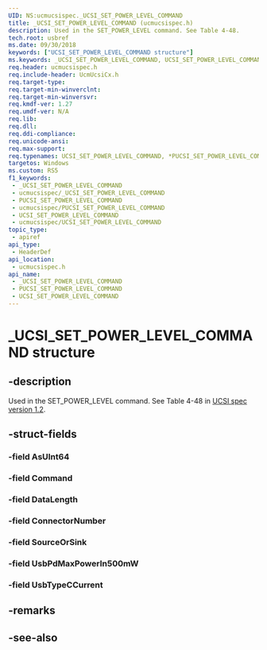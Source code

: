 ```yaml
---
UID: NS:ucmucsispec._UCSI_SET_POWER_LEVEL_COMMAND
title: _UCSI_SET_POWER_LEVEL_COMMAND (ucmucsispec.h)
description: Used in the SET_POWER_LEVEL command. See Table 4-48.
tech.root: usbref
ms.date: 09/30/2018
keywords: ["UCSI_SET_POWER_LEVEL_COMMAND structure"]
ms.keywords: _UCSI_SET_POWER_LEVEL_COMMAND, UCSI_SET_POWER_LEVEL_COMMAND, *PUCSI_SET_POWER_LEVEL_COMMAND,
req.header: ucmucsispec.h
req.include-header: UcmUcsiCx.h
req.target-type: 
req.target-min-winverclnt: 
req.target-min-winversvr: 
req.kmdf-ver: 1.27
req.umdf-ver: N/A
req.lib: 
req.dll: 
req.ddi-compliance: 
req.unicode-ansi: 
req.max-support: 
req.typenames: UCSI_SET_POWER_LEVEL_COMMAND, *PUCSI_SET_POWER_LEVEL_COMMAND
targetos: Windows
ms.custom: RS5
f1_keywords:
 - _UCSI_SET_POWER_LEVEL_COMMAND
 - ucmucsispec/_UCSI_SET_POWER_LEVEL_COMMAND
 - PUCSI_SET_POWER_LEVEL_COMMAND
 - ucmucsispec/PUCSI_SET_POWER_LEVEL_COMMAND
 - UCSI_SET_POWER_LEVEL_COMMAND
 - ucmucsispec/UCSI_SET_POWER_LEVEL_COMMAND
topic_type:
 - apiref
api_type:
 - HeaderDef
api_location:
 - ucmucsispec.h
api_name:
 - _UCSI_SET_POWER_LEVEL_COMMAND
 - PUCSI_SET_POWER_LEVEL_COMMAND
 - UCSI_SET_POWER_LEVEL_COMMAND
---
```


# _UCSI_SET_POWER_LEVEL_COMMAND structure


## -description

Used in the SET_POWER_LEVEL command. See Table 4-48 in [UCSI spec version 1.2](https://www.intel.com/content/dam/www/public/us/en/documents/technical-specifications/usb-type-c-ucsi-spec.pdf).

## -struct-fields

### -field AsUInt64

### -field Command

### -field DataLength

### -field ConnectorNumber

### -field SourceOrSink

### -field UsbPdMaxPowerIn500mW

### -field UsbTypeCCurrent

## -remarks

## -see-also

